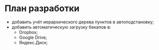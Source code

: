 # План разработки

* добавить учёт иерархического дерева пунктов в автоподстановку;
* добавить автоматическую загрузку бекапов в:
	* Dropbox;
	* Google Drive;
	* Яндекс.Диск;
